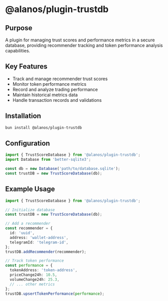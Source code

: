 # @alanos/plugin-trustdb

## Purpose

A plugin for managing trust scores and performance metrics in a secure database, providing recommender tracking and token performance analysis capabilities.

## Key Features

- Track and manage recommender trust scores
- Monitor token performance metrics
- Record and analyze trading performance
- Maintain historical metrics data
- Handle transaction records and validations

## Installation

```bash
bun install @alanos/plugin-trustdb
```

## Configuration

```typescript
import { TrustScoreDatabase } from '@alanos/plugin-trustdb';
import Database from 'better-sqlite3';

const db = new Database('path/to/database.sqlite');
const trustDB = new TrustScoreDatabase(db);
```

## Example Usage

```typescript
import { TrustScoreDatabase } from '@alanos/plugin-trustdb';

// Initialize database
const trustDB = new TrustScoreDatabase(db);

// Add a recommender
const recommender = {
  id: 'uuid',
  address: 'wallet-address',
  telegramId: 'telegram-id',
};
trustDB.addRecommender(recommender);

// Track token performance
const performance = {
  tokenAddress: 'token-address',
  priceChange24h: 10.5,
  volumeChange24h: 25.3,
  // ... other metrics
};
trustDB.upsertTokenPerformance(performance);
```
